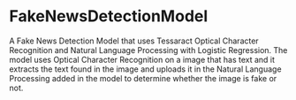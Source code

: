 # FakeNewsDetectionModel
A Fake News Detection Model that uses Tessaract Optical Character Recognition and Natural Language Processing
with Logistic Regression.
The model uses Optical Character Recognition on a image that has text and it extracts the text found in the image
and uploads it in the Natural Language Processing added in the model to determine whether the image is fake or not.
